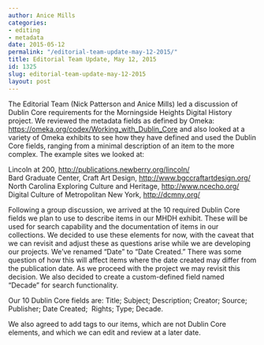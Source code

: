 ```yaml
---
author: Anice Mills
categories:
- editing
- metadata
date: 2015-05-12
permalink: "/editorial-team-update-may-12-2015/"
title: Editorial Team Update, May 12, 2015
id: 1325
slug: editorial-team-update-may-12-2015
layout: post
---
```

The Editorial Team (Nick Patterson and Anice Mills) led a discussion of Dublin Core requirements for the Morningside Heights Digital History project. We reviewed the metadata fields as defined by Omeka: <a href="https://omeka.org/codex/Working_with_Dublin_Core">https://omeka.org/codex/Working_with_Dublin_Core</a> and also looked at a variety of Omeka exhibits to see how they have defined and used the Dublin Core fields, ranging from a minimal description of an item to the more complex. The example sites we looked at:

<p>
Lincoln at 200, <a href="http://publications.newberry.org/lincoln/">http://publications.newberry.org/lincoln/</a><br />
Bard Graduate Center, Craft Art Design, <a href="http://www.bgccraftartdesign.org/">http://www.bgccraftartdesign.org/</a><br />
North Carolina Exploring Culture and Heritage, <a href="http://www.ncecho.org/">http://www.ncecho.org/</a><br />
Digital Culture of Metropolitan New York, <a href="http://dcmny.org/">http://dcmny.org/</a>
</p>

Following a group discussion, we arrived at the 10 required Dublin Core fields we
  plan to use to describe items in our MHDH exhibit. These will be used for search
  capability and the documentation of items in our collections. We decided to use
  these elements for now, with the caveat that we can revisit and adjust these as
  questions arise while we are developing our projects. We’ve renamed “Date” to “Date
  Created.” There was some question of how this will affect items where the date created
  may differ from the publication date. As we proceed with the project we may revisit
  this decision. We also decided to create a custom-defined field named “Decade” for
  search functionality.

Our 10 Dublin Core fields are:
Title; Subject; Description; Creator; Source; Publisher; Date Created;  Rights; Type; Decade.

We also agreed to add tags to our items, which are not Dublin Core elements, and which we can edit
  and review at a later date.
